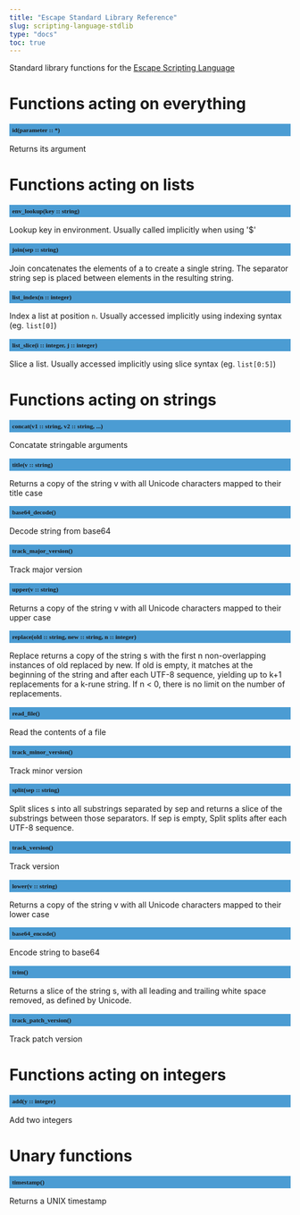 ```yaml
---
title: "Escape Standard Library Reference"
slug: scripting-language-stdlib 
type: "docs"
toc: true
---
```


<style>
h2 {
  font-size: 0.8em;
  font-family: mono;
  background: #4B9CD3;
  padding: 5px;
}
</style>

Standard library functions for the [Escape Scripting Language](../scripting-language/)


# Functions acting on everything

## id(parameter :: *)

Returns its argument


# Functions acting on lists

## env_lookup(key :: string)

Lookup key in environment. Usually called implicitly when using '$'

## join(sep :: string)

Join concatenates the elements of a to create a single string. The separator string sep is placed between elements in the resulting string. 

## list_index(n :: integer)

Index a list at position `n`. Usually accessed implicitly using indexing syntax (eg. `list[0]`)

## list_slice(i :: integer, j :: integer)

Slice a list. Usually accessed implicitly using slice syntax (eg. `list[0:5]`)


# Functions acting on strings

## concat(v1 :: string, v2 :: string, ...)

Concatate stringable arguments

## title(v :: string)

Returns a copy of the string v with all Unicode characters mapped to their title case

## base64_decode()

Decode string from base64

## track_major_version()

Track major version

## upper(v :: string)

Returns a copy of the string v with all Unicode characters mapped to their upper case

## replace(old :: string, new :: string, n :: integer)

Replace returns a copy of the string s with the first n non-overlapping instances of old replaced by new. If old is empty, it matches at the beginning of the string and after each UTF-8 sequence, yielding up to k+1 replacements for a k-rune string. If n < 0, there is no limit on the number of replacements.

## read_file()

Read the contents of a file

## track_minor_version()

Track minor version

## split(sep :: string)

Split slices s into all substrings separated by sep and returns a slice of the substrings between those separators. If sep is empty, Split splits after each UTF-8 sequence.

## track_version()

Track version

## lower(v :: string)

Returns a copy of the string v with all Unicode characters mapped to their lower case

## base64_encode()

Encode string to base64

## trim()

Returns a slice of the string s, with all leading and trailing white space removed, as defined by Unicode. 

## track_patch_version()

Track patch version


# Functions acting on integers

## add(y :: integer)

Add two integers


# Unary functions

## timestamp()

Returns a UNIX timestamp


